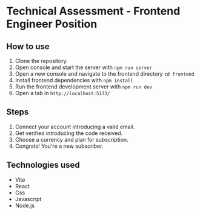 # Technical Assessment - Frontend Engineer Position

## How to use

1. Clone the repository.
2. Open console and start the server with `npm run server`
3. Open a new console and navigate to the frontend directory `cd frontend`
4. Install frontend dependencies with `npm install`
5. Run the frontend development server with `npm run dev`
6. Open a tab in `http://localhost:5173/`

## Steps

1. Connect your account introducing a valid email.
2. Get verified introducing the code received.
3. Choose a currency and plan for subscription.
4. Congrats! You're a new subscriber.

## Technologies used

- Vite
- React
- Css
- Javascript
- Node.js
